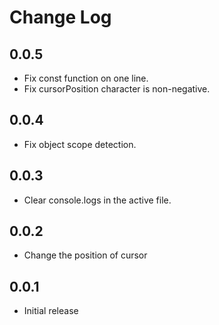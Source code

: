 # Change Log

## 0.0.5

- Fix const function on one line.
- Fix cursorPosition character is non-negative.

## 0.0.4

- Fix object scope detection.

## 0.0.3

- Clear console.logs in the active file.

## 0.0.2

- Change the position of cursor

## 0.0.1

- Initial release
